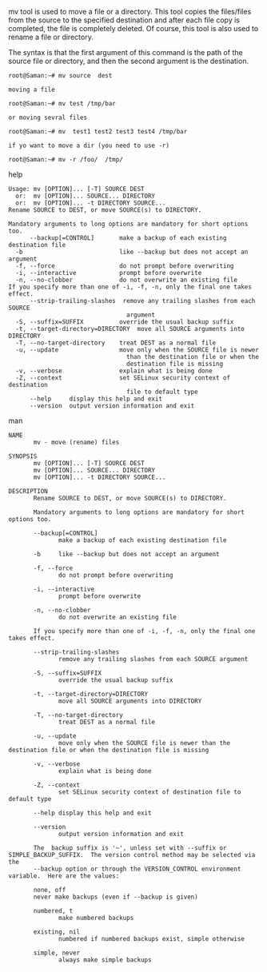 mv tool is used to move a file or a directory. This tool copies the files/files from the source to the specified destination and after each file copy is completed, the file is completely deleted. Of course, this tool is also used to rename a file or directory.

The syntax is that the first argument of this command is the path of the source file or directory, and then the second argument is the destination. 

	root@Saman:~# mv source  dest

	moving a file 

	root@Saman:~# mv test /tmp/bar 

	or moving sevral files

	root@Saman:~# mv  test1 test2 test3 test4 /tmp/bar  

	if yo want to move a dir (you need to use -r)

	root@Saman:~# mv -r /foo/  /tmp/

help
```
Usage: mv [OPTION]... [-T] SOURCE DEST
  or:  mv [OPTION]... SOURCE... DIRECTORY
  or:  mv [OPTION]... -t DIRECTORY SOURCE...
Rename SOURCE to DEST, or move SOURCE(s) to DIRECTORY.

Mandatory arguments to long options are mandatory for short options too.
      --backup[=CONTROL]       make a backup of each existing destination file
  -b                           like --backup but does not accept an argument
  -f, --force                  do not prompt before overwriting
  -i, --interactive            prompt before overwrite
  -n, --no-clobber             do not overwrite an existing file
If you specify more than one of -i, -f, -n, only the final one takes effect.
      --strip-trailing-slashes  remove any trailing slashes from each SOURCE
                                 argument
  -S, --suffix=SUFFIX          override the usual backup suffix
  -t, --target-directory=DIRECTORY  move all SOURCE arguments into DIRECTORY
  -T, --no-target-directory    treat DEST as a normal file
  -u, --update                 move only when the SOURCE file is newer
                                 than the destination file or when the
                                 destination file is missing
  -v, --verbose                explain what is being done
  -Z, --context                set SELinux security context of destination
                                 file to default type
      --help     display this help and exit
      --version  output version information and exit

```
man 
```
NAME
       mv - move (rename) files

SYNOPSIS
       mv [OPTION]... [-T] SOURCE DEST
       mv [OPTION]... SOURCE... DIRECTORY
       mv [OPTION]... -t DIRECTORY SOURCE...

DESCRIPTION
       Rename SOURCE to DEST, or move SOURCE(s) to DIRECTORY.

       Mandatory arguments to long options are mandatory for short options too.

       --backup[=CONTROL]
              make a backup of each existing destination file

       -b     like --backup but does not accept an argument

       -f, --force
              do not prompt before overwriting

       -i, --interactive
              prompt before overwrite

       -n, --no-clobber
              do not overwrite an existing file

       If you specify more than one of -i, -f, -n, only the final one takes effect.

       --strip-trailing-slashes
              remove any trailing slashes from each SOURCE argument

       -S, --suffix=SUFFIX
              override the usual backup suffix

       -t, --target-directory=DIRECTORY
              move all SOURCE arguments into DIRECTORY

       -T, --no-target-directory
              treat DEST as a normal file

       -u, --update
              move only when the SOURCE file is newer than the destination file or when the destination file is missing

       -v, --verbose
              explain what is being done

       -Z, --context
              set SELinux security context of destination file to default type

       --help display this help and exit

       --version
              output version information and exit

       The  backup suffix is '~', unless set with --suffix or SIMPLE_BACKUP_SUFFIX.  The version control method may be selected via the
       --backup option or through the VERSION_CONTROL environment variable.  Here are the values:

       none, off              
       never make backups (even if --backup is given)

       numbered, t
              make numbered backups

       existing, nil
              numbered if numbered backups exist, simple otherwise

       simple, never
              always make simple backups
```
